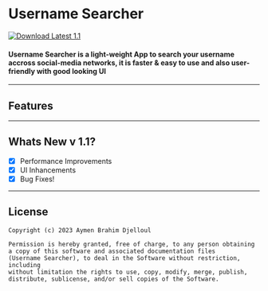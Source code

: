 # **Username Searcher**

[![Download Latest 1.1](https://img.shields.io/badge/Download-Latest-brightgreen.svg)](https://github.com/aymenbrahimdjelloul/Username-Searcher/releases/download/v1.0.0-beta/Username-Searcher-0.0.1v.zip) 

#### Username Searcher is a light-weight App to search your username accross social-media networks, it is faster & easy to use and also user-friendly with good looking UI

---

## Features



---
## Whats New v 1.1?

- [x] Performance Improvements
- [x] UI Inhancements
- [x] Bug Fixes!

---

## **License**

~~~
Copyright (c) 2023 Aymen Brahim Djelloul

Permission is hereby granted, free of charge, to any person obtaining
a copy of this software and associated documentation files
(Username Searcher), to deal in the Software without restriction, including
without limitation the rights to use, copy, modify, merge, publish,
distribute, sublicense, and/or sell copies of the Software.
~~~
